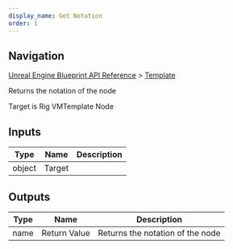 ```yaml
---
display_name: Get Notation
order: 1
---
```

## Navigation

[Unreal Engine Blueprint API Reference](https://dev.epicgames.com/documentation/en-us/unreal-engine/BlueprintAPI) > [Template](https://dev.epicgames.com/documentation/en-us/unreal-engine/BlueprintAPI/Template)

Returns the notation of the node

Target is Rig VMTemplate Node

## Inputs

| Type | Name | Description |
| --- | --- | --- |
| object | Target |  |

## Outputs

| Type | Name | Description |
| --- | --- | --- |
| name | Return Value | Returns the notation of the node |
